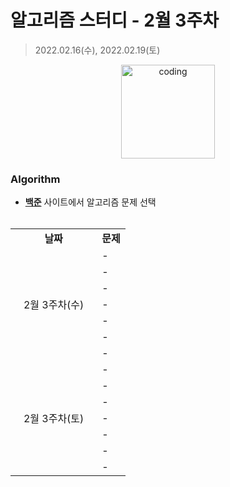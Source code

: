 # 알고리즘 스터디 - 2월 3주차

> 2022.02.16(수), 2022.02.19(토)

<p align="center">
  <img src="https://user-images.githubusercontent.com/66001046/152260938-51b1334f-297f-4092-8f37-f02dc9cd3a07.png" alt="coding" width="150px" />
</p>



### Algorithm

- [**백준**](https://www.acmicpc.net/) 사이트에서 알고리즘 문제 선택<br><br>
<table>
	<tr>
		<td align="center"><b>날짜</b></td>
		<td align="center"><b>문제</b></td>
	</tr>
	<tr>
		<td rowspan="7">&nbsp;&nbsp;&nbsp;2월 3주차(수)&nbsp;&nbsp;&nbsp;</td>
		<td> - </td>
	</tr>
	<tr>
		<td> - </td>
	</tr>
	<tr>
		<td> - </td>
	</tr>
	<tr>
		<td> - </td>
	</tr>
	<tr>
		<td> - </td>
	</tr>
	<tr>
		<td> - </td>
	</tr>
	<tr>
		<td> - </td>
	</tr>
	<tr>
		<td rowspan="7">&nbsp;&nbsp;&nbsp;2월 3주차(토)&nbsp;&nbsp;&nbsp;</td>
		<td>-</td>
	</tr>
	<tr>
		<td>-</td>
	</tr>
	<tr>
		<td>-</td>
	</tr>
	<tr>
		<td>-</td>
	</tr>
	<tr>
		<td>-</td>
	</tr>
	<tr>
		<td>-</td>
	</tr>
	<tr>
		<td>-</td>
	</tr>
</table>

